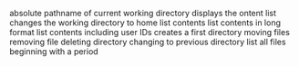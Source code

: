 absolute pathname of current working directory
displays the ontent list
changes the working directory to home
list contents
list contents in long format
list contents including user IDs
creates a  first directory
moving files
removing file
deleting directory
changing to previous directory
list all files beginning with a period
